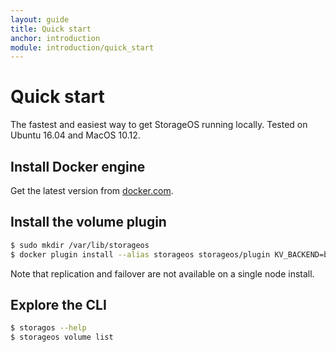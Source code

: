 ```yaml
---
layout: guide
title: Quick start
anchor: introduction
module: introduction/quick_start
---
```


# Quick start

The fastest and easiest way to get StorageOS running locally. Tested on Ubuntu 16.04 and MacOS 10.12.

## Install Docker engine

Get the latest version from [docker.com](https://www.docker.com/get-docker).

## Install the volume plugin

```bash
$ sudo mkdir /var/lib/storageos
$ docker plugin install --alias storageos storageos/plugin KV_BACKEND=boltdb
```
Note that replication and failover are not available on a single node install.

## Explore the CLI

```bash
$ storagos --help
$ storageos volume list
```

